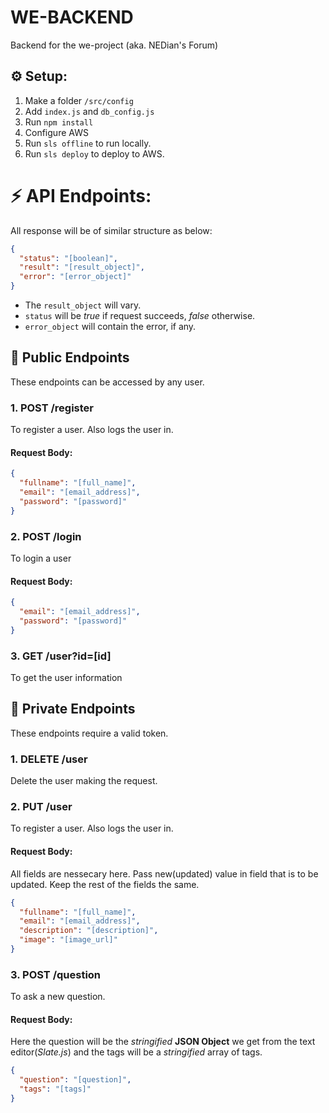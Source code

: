 # WE-BACKEND

Backend for the we-project (aka. NEDian's Forum)

## ⚙ Setup:

1. Make a folder `/src/config`
2. Add `index.js` and `db_config.js`
3. Run `npm install`
4. Configure AWS
5. Run `sls offline` to run locally.
6. Run `sls deploy` to deploy to AWS.

# ⚡ API Endpoints:

All response will be of similar structure as below:

```json
{
  "status": "[boolean]",
  "result": "[result_object]",
  "error": "[error_object]"
}
```

- The `result_object` will vary.
- `status` will be _true_ if request succeeds, _false_ otherwise.
- `error_object` will contain the error, if any.

## 📢 Public Endpoints

These endpoints can be accessed by any user.

### 1. POST /register

To register a user. Also logs the user in.

#### Request Body:

```json
{
  "fullname": "[full_name]",
  "email": "[email_address]",
  "password": "[password]"
}
```

### 2. POST /login

To login a user

#### Request Body:

```json
{
  "email": "[email_address]",
  "password": "[password]"
}
```

### 3. GET /user?id=[id]

To get the user information

## 🔏 Private Endpoints

These endpoints require a valid token.

### 1. DELETE /user

Delete the user making the request.

### 2. PUT /user

To register a user. Also logs the user in.

#### Request Body:

All fields are nessecary here. Pass new(updated) value in field that is to be updated. Keep the rest of the fields the same.

```json
{
  "fullname": "[full_name]",
  "email": "[email_address]",
  "description": "[description]",
  "image": "[image_url]"
}
```

### 3. POST /question

To ask a new question.

#### Request Body:

Here the question will be the _stringified_ **JSON Object** we get from the text editor(_Slate.js_) and the tags will be a _stringified_ array of tags.

```json
{
  "question": "[question]",
  "tags": "[tags]"
}
```
